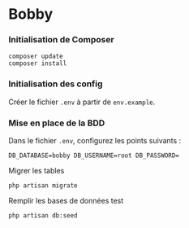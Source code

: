 # Bobby

###	Initialisation de Composer

```
composer update
composer install
```

### Initialisation des config

Créer le fichier `.env` à partir de `env.example`.

### Mise en place de la BDD

Dans le fichier `.env`, configurez les points suivants :

`DB_DATABASE=bobby
DB_USERNAME=root
DB_PASSWORD=`

Migrer les tables 
```
php artisan migrate
```

Remplir les bases de données test
```
php artisan db:seed
```

